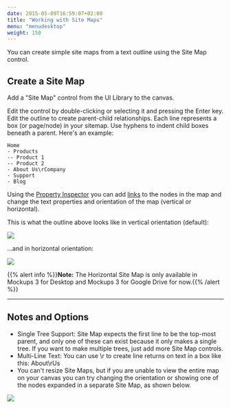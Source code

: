 ```yaml
---
date: 2015-05-09T16:59:07+02:00
title: "Working with Site Maps"
menu: "menudesktop"
weight: 150
---
```


You can create simple site maps from a text outline using the Site Map control.

## Create a Site Map

Add a "Site Map" control from the UI Library to the canvas.

Edit the control by double-clicking or selecting it and pressing the Enter key. Edit the outline to create parent-child relationships. Each line represents a box (or page/node) in your sitemap. Use hyphens to indent child boxes beneath a parent. Here's an example:

	Home 
	- Products 
	-- Product 1 
	-- Product 2 
	- About Us\rCompany 
	- Support 
	- Blog

Using the [Property Inspector](/desktop/inspector/) you can add [links](/desktop/linking/) to the nodes in the map and change the text properties and orientation of the map (vertical or horizontal).

This is what the outline above looks like in vertical orientation (default):

![](//media.balsamiq.com/img/support/docs/m4d/sitemap.png)

...and in horizontal orientation:

![](//media.balsamiq.com/img/support/docs/m4d/sitemap-horizontal.png)

{{% alert info %}}**Note:** The Horizontal Site Map is only available in Mockups 3 for Desktop and Mockups 3 for Google Drive for now.{{% /alert %}}

* * *

## Notes and Options

*   Single Tree Support: Site Map expects the first line to be the top-most parent, and only one of these can exist because it only makes a single tree. If you want to make multiple trees, just add more Site Map controls.
*   Multi-Line Text: You can use \r to create line returns on text in a box like this: About\rUs
*   You can't resize Site Maps, but if you are unable to view the entire map on your canvas you can try changing the orientation or showing one of the nodes expanded in a separate Site Map, as shown below.

![](//media.balsamiq.com/img/support/docs/m4d/sitemap-split.png)